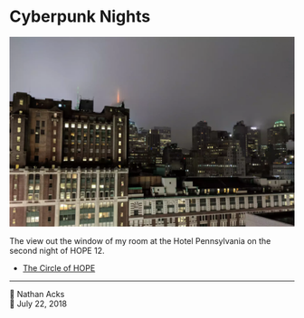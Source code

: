 # Cyberpunk Nights

![A New York City skyline at night](assets/2018-07-22-cyberpunk-nights.webp)

The view out the window of my room at the Hotel Pennsylvania on the second night of HOPE 12.

* [The Circle of HOPE](https://xii.hope.net/)

- - - -

<span aria-hidden="true">👤</span> Nathan Acks  
<span aria-hidden="true">📅</span> July 22, 2018
